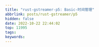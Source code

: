 ```yaml
---
title: "rust-gstreamer-p5: Basic-时间管理"
abbrlink: posts/rust-gstreamer/p5
hidden: false
date: 2022-10-22 22:44:02
top: 11995
tags:
keywords:
---
```

